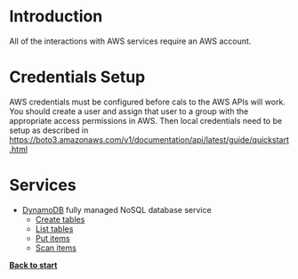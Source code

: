 # Introduction

All of the interactions with AWS services require an AWS account.

# Credentials Setup

AWS credentials must be configured before cals to the AWS APIs will work. You should create a user and assign that user to a group with the appropriate access permissions in AWS. Then local credentials need to be setup as described in https://boto3.amazonaws.com/v1/documentation/api/latest/guide/quickstart.html

# Services

 - [DynamoDB](/aws/dynamodb/) fully managed NoSQL database service
   - [Create tables](/aws/dynamodb/create_tables.py) 
   - [List tables](/aws/dynamodb/list_tables.py) 
   - [Put items](/aws/dynamodb/put_items.py)
   - [Scan items](/aws/dynamodb/scan_items.py)

**[Back to start](https://github.com/ccozad/python-playground)**